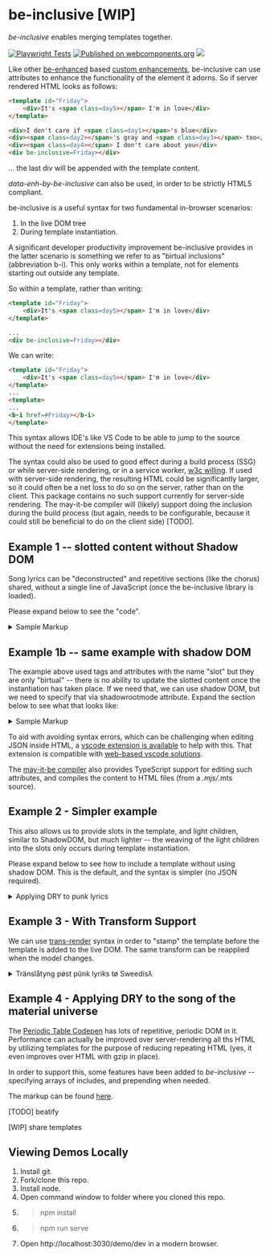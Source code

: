 # be-inclusive [WIP]

*be-inclusive* enables merging templates together.  

[![Playwright Tests](https://github.com/bahrus/be-inclusive/actions/workflows/CI.yml/badge.svg?branch=baseline)](https://github.com/bahrus/be-inclusive/actions/workflows/CI.yml)
[![Published on webcomponents.org](https://img.shields.io/badge/webcomponents.org-published-blue.svg)](https://www.webcomponents.org/element/be-inclusive)
<a href="https://nodei.co/npm/be-inclusive/"><img src="https://nodei.co/npm/be-inclusive.png"></a>


Like other [be-enhanced](https://github.com/bahrus/be-enhanced) based [custom enhancements](https://github.com/WICG/webcomponents/issues/1000), be-inclusive can use attributes to enhance the functionality of the element it adorns.  So if server rendered HTML looks as follows:

```html
<template id="Friday">
    <div>It's <span class=day5></span> I'm in love</div>
</template>

<div>I don't care if <span class=day1></span>'s blue</div>
<div><span class=day2></span>'s gray and <span class=day3></span> too</div>
<div><span class=day4></span> I don't care about you</div>
<div be-inclusive=Friday></div>
```

... the last div will be appended with the template content.

*data-enh-by-be-inclusive* can also be used, in order to be strictly HTML5 compliant.

be-inclusive is a useful syntax for two fundamental in-browser scenarios:

1.  In the live DOM tree
2.  During template instantiation.

A significant developer productivity improvement be-inclusive provides in the latter scenario is something we refer to as "birtual inclusions" (abbreviation b-i).  This only works within a template, not for elements starting out outside any template.

So within a template, rather than writing:

```html
<template id="Friday">
    <div>It's <span class=day5></span> I'm in love</div>
</template>

...
<div be-inclusive=Friday></div>

```

We can write:

```html
<template id="Friday">
    <div>It's <span class=day5></span> I'm in love</div>
</template>
...
<template>
...
<b-i href=#Friday></b-i>
</template>

```

This syntax allows IDE's like VS Code to be able to jump to the source without the need for extensions being installed.

The syntax could also be used to good effect during a build process (SSG) or while server-side rendering, or in a service worker, [w3c willing](https://github.com/whatwg/dom/issues/1217#issuecomment-1694483432).  If used with server-side rendering, the resulting HTML could be significantly larger, so it could often be a net loss to do so on the server, rather than on the client.  This package contains no such support currently for server-side rendering.  The may-it-be compiler will (likely) support doing the inclusion during the build process (but again, needs to be configurable, because it could still be beneficial to do on the client side) [TODO].


## Example 1 -- slotted content without Shadow DOM

Song lyrics can be "deconstructed" and repetitive sections (like the chorus) shared, without a single line of JavaScript (once the be-inclusive library is loaded).

Please expand below to see the "code".

<details>
<summary>Sample Markup</summary>

```html
    <style>
        div {
        background-color: cornsilk;
        }
    </style>
        
    <h3><a href="https://www.youtube.com/watch?v=eAfyFTzZDMM" target="_blank">Beautiful</a></h3>
    <h4>Christina Aguilera</h4>
    
    <p>Don't look at me</p>
    <p>
        <div>Everyday is so wonderful</div>
        <div>Then suddenly</div>
        <div>It's hard to breathe</div>
        <div>Now and then I get insecure</div>
        <div>From all the pain</div>
        <div>I'm so ashamed</div>
    </p>


    <template id=beautiful>
        <div>
            <slot name=subjectIs></slot> beautiful
        </div>
    </template>
    <template id=down>
        <div>So don't you bring me down today</div>
    </template>
    <template id=chorus>
        <b-i href=#beautiful>
            <span slot=subjectIs>
                <slot name=subjectIs1></slot>
            </span>
        </b-i>

        <div>No matter what they say</div>
        <div prop-pronoun>Words
            <slot name=verb1></slot> bring
            <slot name=pronoun1></slot> down</div>
        <div>Oh no</div>
        <b-i href=#beautiful>
            <span slot=subjectIs>
                <slot name=subjectIs2></slot>
            </span>
        </b-i>
        <div>In every single way</div>
        <div>Yes words
            <slot name=verb2></slot> bring
            <slot name=pronoun2></slot> down
        </div>
        <div>Oh no</div>

        <b-i href=#down></b-i>
    </template>

    <div be-inclusive=chorus>
        <span slot=verb1>can't</span>
        <span slot=verb2>can't</span>
        <span slot=pronoun1>me</span>
        <span slot=pronoun2>me</span>
        <span slot=subjectIs1>I am</span>
        <span slot=subjectIs2>I am</span>
    </div>



    <p>
        <div>To all your friends you're delirious</div>
        <div>So consumed</div>
        <div>In all your doom, ooh</div>
        <div>Trying hard to fill the emptiness</div>
        <div>The pieces gone</div>
        <div>Left the puzzle undone</div>
        <div>Ain't that the way it is</div>
    </p>
    <p>
        <div be-inclusive=chorus>
            <span slot=verb1>can't</span>
            <span slot=verb2>can't</span>
            <span slot=pronoun1>you</span>
            <span slot=pronoun2>you</span>
            <span slot=subjectIs1>You are</span>
            <span slot=subjectIs2>You are</span>
        </div>
    </p>
    <br>
    <template id=no-matter>
        No matter what we <slot name=verb1></slot> (no matter what we <slot name=verb2></slot>)
    </template>
    <div be-inclusive=no-matter>
        <span slot=verb1>do</span>
        <span slot=verb2>do</span>
    </div>
    <br>
    <div be-inclusive=no-matter>
        <span slot=verb1>say</span>
        <span slot=verb2>say</span>
    </div>

    <div>We're the song inside the tune (yeah, oh yeah)</div>
    <div>Full of beautiful mistakes</div>
    <p>
        <div>And everywhere we go (and everywhere we go)</div>
        <div>The sun will always shine (the sun will always, always, shine)</div>
        <div>And tomorrow we might awake</div>
        <div>On the other side</div>
    </p>
    <p>
        <div be-inclusive=chorus>
            <span slot=verb1>won't</span>
            <span slot=verb2>can't</span>
            <span slot=pronoun1>us</span>
            <span slot=pronoun2>us</span>
            <span slot=subjectIs1>We are</span>
            <span slot=subjectIs2>We are</span>
        </div>
    </p>
    <p>
        <div>Oh, oh</div>
        <div>Don't you bring me down today</div>
        <div>Don't you bring me down, ooh</div>
        <div>Today</div>
    </p>

```
</details>

## Example 1b -- same example with shadow DOM

The example above used tags and attributes with the name "slot" but they are only "birtual" -- there is no ability to update the slotted content once the instantiation has taken place.  If we need that, we can use shadow DOM, but we need to specify that via shadowrootmode attribute.  Expand the section below to see what that looks like:

<details>
<summary>Sample Markup</summary>

```html
    <style>
        div {
        background-color: cornsilk;
        }
    </style>
        
    <h3><a href="https://www.youtube.com/watch?v=eAfyFTzZDMM" target="_blank">Beautiful</a></h3>
    <h4>Christina Aguilera</h4>
    
    <p>Don't look at me</p>
    <p>
        <div>Everyday is so wonderful</div>
        <div>Then suddenly</div>
        <div>It's hard to breathe</div>
        <div>Now and then I get insecure</div>
        <div>From all the pain</div>
        <div>I'm so ashamed</div>
    </p>


    <template id=beautiful>
        <style>
            div {
                background-color: burlywood;
            }
        </style>
    
        <div>
            <slot name=subjectIs></slot> beautiful
        </div>
    </template>
    <template id=down>
        <div>So don't you bring me down today</div>
    </template>
    <template id=chorus>
        <b-i href=#beautiful shadowrootmode=open>
            <span slot=subjectIs>
                <slot name=subjectIs1></slot>
            </span>
        </b-i>

        <div>No matter what they say</div>
        <div prop-pronoun>Words
            <slot name=verb1></slot> bring
            <slot name=pronoun1></slot> down</div>
        <div>Oh no</div>
        <b-i href=#beautiful shadowrootmode=open>
            <span slot=subjectIs>
                <slot name=subjectIs2></slot>
            </span>
        </b-i>
        <div>In every single way</div>
        <div>Yes words
            <slot name=verb2></slot> bring
            <slot name=pronoun2></slot> down
        </div>
        <div>Oh no</div>

        <div be-inclusive=down></div>
    </template>

    <div  be-inclusive='{
        "of": "chorus",
        "shadowRootMode": "open"
    }'>
        <span slot=verb1>can't</span>
        <span slot=verb2>can't</span>
        <span slot=pronoun1>me</span>
        <span slot=pronoun2>me</span>
        <span slot=subjectIs1>I am</span>
        <span slot=subjectIs2>I am</span>
    </div>



    <p>
        <div>To all your friends you're delirious</div>
        <div>So consumed</div>
        <div>In all your doom, ooh</div>
        <div>Trying hard to fill the emptiness</div>
        <div>The pieces gone</div>
        <div>Left the puzzle undone</div>
        <div>Ain't that the way it is</div>
    </p>
    <p>
        <div be-inclusive='{
            "of": "chorus",
            "shadowRootMode": "open"
        }'>
            <span slot=verb1>can't</span>
            <span slot=verb2>can't</span>
            <span slot=pronoun1>you</span>
            <span slot=pronoun2>you</span>
            <span slot=subjectIs1>You are</span>
            <span slot=subjectIs2>You are</span>
        </div>
    </p>
    <br>
    <template id=no-matter>
        <style>
            div {
                background-color: rgb(221, 255, 205);
            }
        </style>
        <div>
            No matter what we <slot name=verb1></slot> (no matter what we <slot name=verb2></slot>)
        </div>
        
    </template>
    <div be-inclusive='{
        "of": "no-matter",
        "shadowRootMode": "open"
    }'>
        <span slot=verb1>do</span>
        <span slot=verb2>do</span>
    </div>
    <br>
    <div be-inclusive='{
        "of": "no-matter",
        "shadowRootMode": "open"
    }'>
        <span slot=verb1>say</span>
        <span slot=verb2>say</span>
    </div>

    <div>We're the song inside the tune (yeah, oh yeah)</div>
    <div>Full of beautiful mistakes</div>
    <p>
        <div>And everywhere we go (and everywhere we go)</div>
        <div>The sun will always shine (the sun will always, always, shine)</div>
        <div>And tomorrow we might awake</div>
        <div>On the other side</div>
    </p>
    <p>
        <div be-inclusive='{
            "of": "chorus",
            "shadowRootMode": "open"
        }'>
            <span slot=verb1>won't</span>
            <span slot=verb2>can't</span>
            <span slot=pronoun1>us</span>
            <span slot=pronoun2>us</span>
            <span slot=subjectIs1>We are</span>
            <span slot=subjectIs2>We are</span>
        </div>
    </p>
    <p>
        <div>Oh, oh</div>
        <div>Don't you bring me down today</div>
        <div>Don't you bring me down, ooh</div>
        <div>Today</div>
    </p>

```
</details>


To aid with avoiding syntax errors, which can be challenging when editing JSON inside HTML, a [vscode extension is available](https://marketplace.visualstudio.com/items?itemName=andersonbruceb.json-in-html) to help with this.  That extension is compatible with [web-based vscode solutions](https://github.dev/bahrus/be-inclusive).

The [may-it-be compiler](https://github.div/bahrus/may-it-be) also provides TypeScript support for editing such attributes, and compiles the content to HTML files (from a *.mjs/*.mts source).

## Example 2 - Simpler example


This also allows us to provide slots in the template, and light children, similar to ShadowDOM, but much lighter -- the weaving of the light children into the slots only occurs during template instantiation.


Please expand below to see how to include a template without using shadow DOM.  This is the default, and the syntax is simpler (no JSON required).

<details>
<summary>Applying DRY to punk lyrics</summary>

```html
    <a rel=noopener href="https://www.youtube.com/watch?v=tWbrAWmhDwY" target="_blank">Something's gone wrong again</a>
    <template id="title">Something's gone wrong again</template>
    <template id="title2">Something goes wrong again</template>
    <template id="again">And again</template>
    <template id="again2">And again, and again, again and something's gone wrong again</template>
    <template id="again3">And again, and again, again and something goes wrong again</template>
    <template id="agains">
        <b-i href=#again></b-i><br>
        <b-i href=#again2></b-i><br>
        <b-i href=#title></b-i>
    </template>
    <template id="agains2">
        <b-i href=#title2></b-i><br>
        <b-i href=#again></b-i><br>
        <b-i href=#again3></b-i><br>
        <b-i href=#title2></b-i>
    </template>
    <template id="bus">
        <span>Nothing ever happens to people like us</span><br>
        <span>'Cept we miss the bus, something goes wrong again</span><br>
        <span>Need a smoke, use my last fifty P.</span><br>
        <span>But the machine is broke, something's gone wrong again</span>
    </template>
    <template id=main>
        <div>
            <span>Tried to find my sock</span><br>
            <span>No good, it's lost</span><br>
            <b-i href=#title></b-i><br>
            <span>Need a shave</span><br>
            <span>Cut myself, need a new blade</span><br>
            <b-i href=#title></bi>
        </div>
        <b-i href=#agains></b-i>
        <div>
            <span>Tried to fry an egg</span><br>
            <span>Broke the yolk, no joke</span><br>
            <title bi></title><br>
            <span>Look at my watch, just to tell the time but the hand's come off mine</span><br>
            <title bi></title><br>
            <title bi></title>
        </div>
        <b-i href=#agains></b-i>
        <b-i href=#bus></b-i>
        <b-i href=#agains></b-i>
        <b-i href=#agains></b-i>
        <b-i href=#bus></b-i>
        <b-i href=#agains></b-i>
        <div>
            <span>I turned up early in time for our date</span><br>
            <span>But then you turn up late, something goes wrong again</span><br>
            <span>Need a drink, go to the pub</span><br>
            <span>But the bugger's shut, something goes wrong again</span>
        </div>
        <div>
            <b-i href=#title2></b-i><br>
            <b-i href=#again></b-i><br>
            <b-i href=#again3></b-i>
            <span>Ah, something goes wrong again</span><br>
            <b-i href=#title2></b-i><br>
            <b-i href=#title2></b-i>
        </div>
    </template>

    <div be-inclusive="main"></div>

    <style>
        div{
            padding-top:20px;
            padding-bottom: 20px;
        }
    </style>
```

</details>

## Example 3 - With Transform Support

We can use [trans-render](https://github.com/bahrus/trans-render) syntax in order to "stamp" the template before the template is added to the live DOM.  The same transform can be reapplied when the model changes.

<details>
    <summary>Tränslåtyng pøst pünk lyriks tø Sweedisλ</summary>

```html
<a href="https://www.youtube.com/watch?v=ucX9hVCQT_U" target="_blank">Friday I'm in Love</a>
<button id="changeDays" onclick="updateModel()">Wi not trei a holiday in Sweeden this yer</button>
<script>
    function updateModel(){
        const model = {
            day1: 'måndag', day2: 'tisdag', day3: 'onsdag', day4: 'torsdag', day5: 'fredag',
            day6: 'lördag', day7: 'söndag',
        };
        target.beEnhanced.beInclusive.model = model;
        //target.setAttribute('be-inclusive', JSON.stringify({model}));
    }
</script>
<template id="Friday">
    <div>It's <span class=day5></span> I'm in love</div>
</template>
<template id="Opening">
    <div class=stanza>
        <div>I don't care if <span class=day1></span>'s blue</div>
        <div><span class=day2></span>'s gray and <span class=day3></span> too</div>
        <div><span class=day4></span> I don't care about you</div>
        <b-i href=#Friday></b-i>
    </div>
</template>

<template id="love">
    <b-i href=#Opening></b-i>
    <div class="stanza">
        <div><span class=day1></span> you can fall apart</div>
        <div><span class=day2></span> <span class=day3></span> break my heart</div>
        <div>Oh, <span class=day4></span> doesn't even start</div>
        <b-i href=#Friday></b-i>
    </div>
    <div class="stanza">
        <div><span class=day6></span> wait</div>
        <div>And <span class=day7></span> always comes too late</div>
        <div>But <span class=day5></span> never hesitate</div>
    </div>

    <div class="stanza">
        <div>I don't care if <span class=day1></span>'s black</div>
        <div><span class=day2></span>, <span class=day3></span> heart attack</div>
        <div><span class=day4></span> never looking back</div>
        <b-i href=#Friday></b-i>
    </div>
    <div class="stanza">
        <div><span class=day1></span> you can hold your head</div>
        <div><span class=day2></span>, <span class=day3></span> stay in bed</div>
        <div>Or <span class=day4></span> watch the walls instead</div>
        <b-i href=#Friday></b-i>
    </div>
    <div class="stanza">
        <div><span class=day6></span> wait</div>
        <div>And <span class=day7></span> always comes too late</div>
        <div>But <span class=day5></span> never hesitate</div>
    </div>
    <div class="stanza">
        <div>Dressed up to the eyes</div>
        <div>It's a wonderful surprise</div>
        <div>To see your shoes and your spirits rise</div>
        <div>Throwing out your frown</div>
        <div>And just smiling at the sound</div>
        <div>And as sleek as a shriek</div>
        <div>Spinning round and round</div>
        <div>Always take a big bite</div>
        <div>It's such a gorgeous sight</div>
        <div>To see you in the middle of the night</div>
        <div>You can never get enough</div>
        <div>Enough of this stuff</div>
        <div>It's <span class=day5></span></div>
        <div>I'm in love</div>
    </div>
    <div be-inclusive=Opening class="stanza"></div>
    <div class="stanza">
        <div><span class=day1></span> you can fall apart</div>
        <div><span class=day2></span>, <span class=day3></span> break my heart</div>
        <div><span class=day4></span> doesn't even start</div>
        <b-i href=#Friday></b-i>
    </div>
    <style>
        .stanza{
        padding-top: 20px;
    }
</style>
</template>
<div id=target be-inclusive='{
    "of": "love",
    "model": {
        "day1": "Monday",
        "day2": "Tuesday",
        "day3": "Wednesday",
        "day4": "Thursday",
        "day5": "Friday",
        "day6": "Saturday",
        "day7": "Sunday"
    },
    "transform":{
        ".day1": "day1",
        ".day2": "day2",
        ".day3": "day3",
        ".day4": "day4",
        ".day5": "day5",
        ".day6": "day6",
        ".day7": "day7"
        
    }
}'></div>
```

</details>

## Example 4 - Applying DRY to the song of the material universe


The [Periodic Table Codepen](https://codepen.io/mikegolus/pen/OwrPgB) has lots of repetitive, periodic DOM in it.  Performance can actually be improved over server-rendering all ths HTML by utilizing templates for the purpose of reducing repeating HTML (yes, it even improves over HTML with gzip in place).

In order to support this, some features have been added to *be-inclusive* -- specifying arrays of includes, and prepending when needed.

The markup can be found [here](https://github.com/bahrus/be-inclusive/blob/baseline/demo/periodic_table.html).


[TODO] beatify

[WIP] share templates

## Viewing Demos Locally

1.  Install git.
2.  Fork/clone this repo.
3.  Install node.
4.  Open command window to folder where you cloned this repo.
5.  > npm install
6.  > npm run serve
7.  Open http://localhost:3030/demo/dev in a modern browser.













